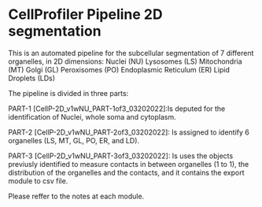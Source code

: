 # CellProfiler Pipeline 2D segmentation
This is an automated pipeline for the subcellular segmentation of 7 different organelles, in 2D dimensions:
Nuclei (NU)
Lysosomes (LS)
Mitochondria (MT)
Golgi (GL)
Peroxisomes (PO)
Endoplasmic Reticulum (ER)
Lipid Droplets (LDs)

The pipeline is divided in three parts:

PART-1 [CellP-2D_v1wNU_PART-1of3_03202022]:Is deputed for the identification of Nuclei, whole soma and cytoplasm.

PART-2 [CellP-2D_v1wNU_PART-2of3_03202022]: Is assigned to identify 6 organelles (LS, MT, GL, PO, ER, and LD).

PART-3 [CellP-2D_v1wNU_PART-3of3_03202022]: Is uses the objects previusly identified to measure contacts in between organelles (1 to 1), the distribution of the organelles and the contacts, and it contains the export module to csv file. 

Please reffer to the notes at each module.
